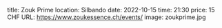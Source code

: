 title: Zouk Prime
location: Silbando
date: 2022-10-15
time: 21:30
price: 15 CHF
URL: https://www.zoukessence.ch/events/
image: zoukprime.jpg
